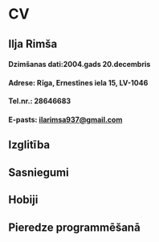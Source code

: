 # CV


## Ilja Rimša

#### Dzimšanas dati:2004.gads 20.decembris
#### Adrese: Rīga, Ernestīnes iela 15, LV-1046
#### Tel.nr.: 28646683
#### E-pasts: ilarimsa937@gmail.com

## Izglitība 



## Sasniegumi



## Hobiji



## Pieredze programmēšanā

